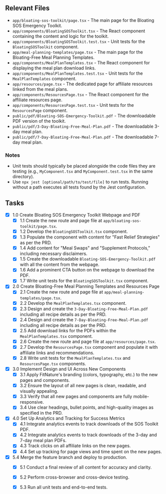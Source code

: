 ## Relevant Files

- `app/bloating-sos-toolkit/page.tsx` - The main page for the Bloating SOS Emergency Toolkit.
- `app/components/BloatingSOSToolkit.tsx` - The React component containing the content and logic for the toolkit.
- `app/components/BloatingSOSToolkit.test.tsx` - Unit tests for the `BloatingSOSToolkit` component.
- `app/meal-planning-templates/page.tsx` - The main page for the Bloating-Free Meal Planning Templates.
- `app/components/MealPlanTemplates.tsx` - The React component for displaying the meal plan download links.
- `app/components/MealPlanTemplates.test.tsx` - Unit tests for the `MealPlanTemplates` component.
- `app/resources/page.tsx` - The dedicated page for affiliate resources linked from the meal plans.
- `app/components/ResourcesPage.tsx` - The React component for the affiliate resources page.
- `app/components/ResourcesPage.test.tsx` - Unit tests for the `ResourcesPage` component.
- `public/pdf/Bloating-SOS-Emergency-Toolkit.pdf` - The downloadable PDF version of the toolkit.
- `public/pdf/3-Day-Bloating-Free-Meal-Plan.pdf` - The downloadable 3-day meal plan.
- `public/pdf/7-Day-Bloating-Free-Meal-Plan.pdf` - The downloadable 7-day meal plan.

### Notes

- Unit tests should typically be placed alongside the code files they are testing (e.g., `MyComponent.tsx` and `MyComponent.test.tsx` in the same directory).
- Use `npx jest [optional/path/to/test/file]` to run tests. Running without a path executes all tests found by the Jest configuration.

## Tasks

- [x] 1.0 Create Bloating SOS Emergency Toolkit Webpage and PDF
  - [x] 1.1 Create the new route and page file at `app/bloating-sos-toolkit/page.tsx`.
  - [x] 1.2 Develop the `BloatingSOSToolkit.tsx` component.
  - [x] 1.3 Populate the component with content for "Fast Relief Strategies" as per the PRD.
  - [x] 1.4 Add content for "Meal Swaps" and "Supplement Protocols," including necessary disclaimers.
  - [x] 1.5 Create the downloadable `Bloating-SOS-Emergency-Toolkit.pdf` with all the content from the webpage.
  - [x] 1.6 Add a prominent CTA button on the webpage to download the PDF.
  - [x] 1.7 Write unit tests for the `BloatingSOSToolkit.tsx` component.
- [x] 2.0 Create Bloating-Free Meal Planning Templates and Resources Page
  - [x] 2.1 Create the new route and page file at `app/meal-planning-templates/page.tsx`.
  - [x] 2.2 Develop the `MealPlanTemplates.tsx` component.
  - [x] 2.3 Design and create the `3-Day-Bloating-Free-Meal-Plan.pdf` including all recipe details as per the PRD.
  - [x] 2.4 Design and create the `7-Day-Bloating-Free-Meal-Plan.pdf` including all recipe details as per the PRD.
  - [x] 2.5 Add download links for the PDFs within the `MealPlanTemplates.tsx` component.
  - [x] 2.6 Create the new route and page file at `app/resources/page.tsx`.
  - [x] 2.7 Develop the `ResourcesPage.tsx` component and populate it with affiliate links and recommendations.
  - [x] 2.8 Write unit tests for the `MealPlanTemplates.tsx` and `ResourcesPage.tsx` components.
- [x] 3.0 Implement Design and UI Across New Components
  - [x] 3.1 Apply FitNature's branding (colors, typography, etc.) to the new pages and components.
  - [x] 3.2 Ensure the layout of all new pages is clean, readable, and visually appealing.
  - [x] 3.3 Verify that all new pages and components are fully mobile-responsive.
  - [x] 3.4 Use clear headings, bullet points, and high-quality images as specified in the PRD.
- [x] 4.0 Set Up Analytics and Tracking for Success Metrics
  - [x] 4.1 Integrate analytics events to track downloads of the SOS Toolkit PDF.
  - [x] 4.2 Integrate analytics events to track downloads of the 3-day and 7-day meal plan PDFs.
  - [x] 4.3 Track clicks on all affiliate links on the new pages.
  - [x] 4.4 Set up tracking for page views and time spent on the new pages.
- [x] 5.4 Merge the feature branch and deploy to production.
  - [x] 5.1 Conduct a final review of all content for accuracy and clarity.
  - [x] 5.2 Perform cross-browser and cross-device testing.
  - [x] 5.3 Run all unit tests and end-to-end tests.

